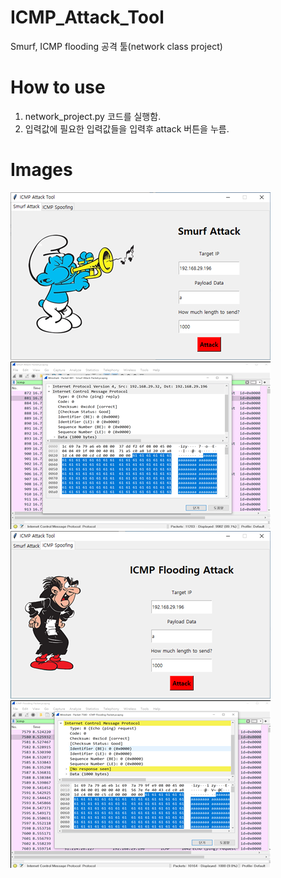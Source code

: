 # ICMP_Attack_Tool
Smurf, ICMP flooding 공격 툴(network class project)

# How to use
1. network_project.py 코드를 실행함.
2. 입력값에 필요한 입력값들을 입력후 attack 버튼을 누름.

# Images
![대체 텍스트](./how-to-use/images/smurf.png)
![대체 텍스트](./how-to-use/images/smurf_result.png)
![대체 텍스트](./how-to-use/images/icmp.png)
![대체 텍스트](./how-to-use/images/icmp_result.png)
